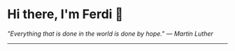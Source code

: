 <h1>Hi there, I'm Ferdi 👋</h1>

<p><em>
  "Everything that is done in the world is done by hope." — Martin Luther
</em></p>

---

